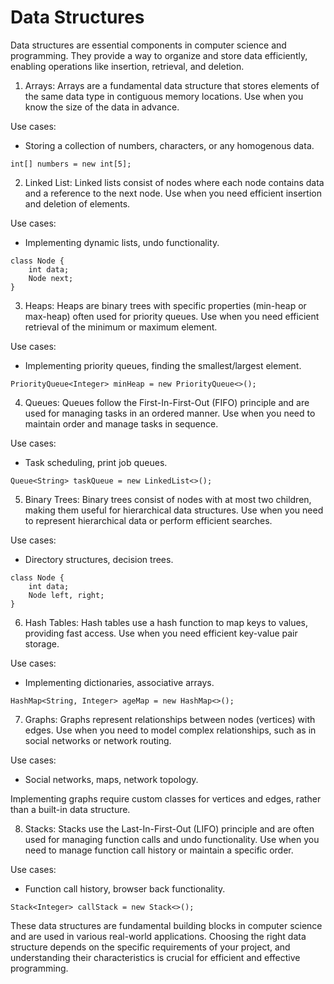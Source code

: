 # Data Structures

Data structures are essential components in computer
science and programming. They provide a way to organize
and store data efficiently, enabling operations like
insertion, retrieval, and deletion.

1. Arrays:
Arrays are a fundamental data structure that stores elements of the same
data type in contiguous memory locations. Use when you know the size of
the data in advance.

Use cases:
- Storing a collection of numbers, characters, or any homogenous data.

```
int[] numbers = new int[5];
```

2. Linked List:
Linked lists consist of nodes where each node contains data and a
reference to the next node. Use when you need efficient insertion and
deletion of elements.

Use cases:
- Implementing dynamic lists, undo functionality.

```
class Node {
    int data;
    Node next;
}
```

3. Heaps:
Heaps are binary trees with specific properties (min-heap or max-heap)
often used for priority queues. Use when you need efficient retrieval of
the minimum or maximum element.

Use cases:
- Implementing priority queues, finding the smallest/largest element.

```
PriorityQueue<Integer> minHeap = new PriorityQueue<>();
```

4. Queues:
Queues follow the First-In-First-Out (FIFO) principle and are used for
managing tasks in an ordered manner. Use when you need to maintain order
and manage tasks in sequence.

Use cases:
- Task scheduling, print job queues.

```
Queue<String> taskQueue = new LinkedList<>();
```

5. Binary Trees:
Binary trees consist of nodes with at most two children, making them
useful for hierarchical data structures. Use when you need to represent
hierarchical data or perform efficient searches.

Use cases:
- Directory structures, decision trees.

```
class Node {
    int data;
    Node left, right;
}
```

6. Hash Tables:
Hash tables use a hash function to map keys to values, providing fast
access. Use when you need efficient key-value pair storage.

Use cases:
- Implementing dictionaries, associative arrays.

```
HashMap<String, Integer> ageMap = new HashMap<>();
```

7. Graphs:
Graphs represent relationships between nodes (vertices) with edges. Use
when you need to model complex relationships, such as in social networks
or network routing.

Use cases:
- Social networks, maps, network topology.

Implementing graphs require custom classes for vertices and edges, rather
than a built-in data structure.

8. Stacks:
Stacks use the Last-In-First-Out (LIFO) principle and are often used for
managing function calls and undo functionality. Use when you need to
manage function call history or maintain a specific order.

Use cases:
- Function call history, browser back functionality.

```
Stack<Integer> callStack = new Stack<>();
```

These data structures are fundamental building blocks in computer
science and are used in various real-world applications. Choosing the
right data structure depends on the specific requirements of your
project, and understanding their characteristics is crucial for
efficient and effective programming.
